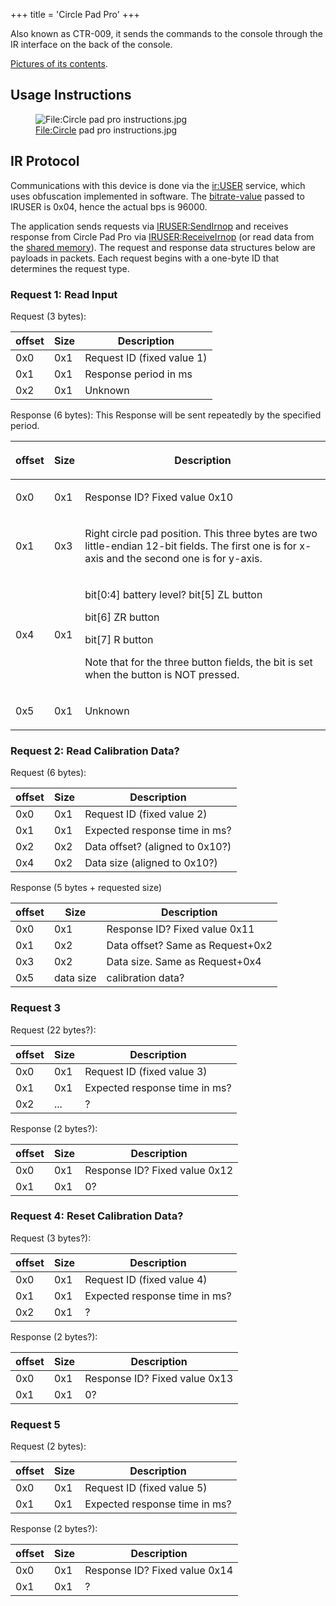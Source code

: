 +++
title = 'Circle Pad Pro'
+++

Also known as CTR-009, it sends the commands to the console through the
IR interface on the back of the console.

[Pictures of its
contents](http://what-games.golog.jp/archives/1350330.html).

## Usage Instructions

<figure>
<img src="../Circle_pad_pro_instructions.jpg"
title="File:Circle pad pro instructions.jpg" />
<figcaption><a href="../File:Circle">File:Circle</a> pad pro
instructions.jpg</figcaption>
</figure>

## IR Protocol

Communications with this device is done via the
[ir:USER](IR_Services "wikilink") service, which uses obfuscation
implemented in software. The [bitrate-value](IRU:SetBitRate "wikilink")
passed to IRUSER is 0x04, hence the actual bps is 96000.

The application sends requests via
[IRUSER:SendIrnop](IRUSER:SendIrnop "wikilink") and receives response
from Circle Pad Pro via
[IRUSER:ReceiveIrnop](IRUSER:ReceiveIrnop "wikilink") (or read data from
the [shared memory](IRUSER_Shared_Memory "wikilink")). The request and
response data structures below are payloads in packets. Each request
begins with a one-byte ID that determines the request type.

### Request 1: Read Input

Request (3 bytes):

| offset | Size | Description                |
|--------|------|----------------------------|
| 0x0    | 0x1  | Request ID (fixed value 1) |
| 0x1    | 0x1  | Response period in ms      |
| 0x2    | 0x1  | Unknown                    |

Response (6 bytes): This Response will be sent repeatedly by the
specified period.

<table>
<thead>
<tr class="header">
<th><p>offset</p></th>
<th><p>Size</p></th>
<th><p>Description</p></th>
</tr>
</thead>
<tbody>
<tr class="odd">
<td><p>0x0</p></td>
<td><p>0x1</p></td>
<td><p>Response ID? Fixed value 0x10</p></td>
</tr>
<tr class="even">
<td><p>0x1</p></td>
<td><p>0x3</p></td>
<td><p>Right circle pad position. This three bytes are two little-endian
12-bit fields. The first one is for x-axis and the second one is for
y-axis.</p></td>
</tr>
<tr class="odd">
<td><p>0x4</p></td>
<td><p>0x1</p></td>
<td><p>bit[0:4] battery level? bit[5] ZL button</p>
<p>bit[6] ZR button</p>
<p>bit[7] R button</p>
<p>Note that for the three button fields, the bit is set when the button
is NOT pressed.</p></td>
</tr>
<tr class="even">
<td><p>0x5</p></td>
<td><p>0x1</p></td>
<td><p>Unknown</p></td>
</tr>
</tbody>
</table>

### Request 2: Read Calibration Data?

Request (6 bytes):

| offset | Size | Description                     |
|--------|------|---------------------------------|
| 0x0    | 0x1  | Request ID (fixed value 2)      |
| 0x1    | 0x1  | Expected response time in ms?   |
| 0x2    | 0x2  | Data offset? (aligned to 0x10?) |
| 0x4    | 0x2  | Data size (aligned to 0x10?)    |

Response (5 bytes + requested size)

| offset | Size      | Description                      |
|--------|-----------|----------------------------------|
| 0x0    | 0x1       | Response ID? Fixed value 0x11    |
| 0x1    | 0x2       | Data offset? Same as Request+0x2 |
| 0x3    | 0x2       | Data size. Same as Request+0x4   |
| 0x5    | data size | calibration data?                |

### Request 3

Request (22 bytes?):

| offset | Size | Description                   |
|--------|------|-------------------------------|
| 0x0    | 0x1  | Request ID (fixed value 3)    |
| 0x1    | 0x1  | Expected response time in ms? |
| 0x2    | ...  | ?                             |

Response (2 bytes?):

| offset | Size | Description                   |
|--------|------|-------------------------------|
| 0x0    | 0x1  | Response ID? Fixed value 0x12 |
| 0x1    | 0x1  | 0?                            |

### Request 4: Reset Calibration Data?

Request (3 bytes?):

| offset | Size | Description                   |
|--------|------|-------------------------------|
| 0x0    | 0x1  | Request ID (fixed value 4)    |
| 0x1    | 0x1  | Expected response time in ms? |
| 0x2    | 0x1  | ?                             |

Response (2 bytes?):

| offset | Size | Description                   |
|--------|------|-------------------------------|
| 0x0    | 0x1  | Response ID? Fixed value 0x13 |
| 0x1    | 0x1  | 0?                            |

### Request 5

Request (2 bytes):

| offset | Size | Description                   |
|--------|------|-------------------------------|
| 0x0    | 0x1  | Request ID (fixed value 5)    |
| 0x1    | 0x1  | Expected response time in ms? |

Response (2 bytes?):

| offset | Size | Description                   |
|--------|------|-------------------------------|
| 0x0    | 0x1  | Response ID? Fixed value 0x14 |
| 0x1    | 0x1  | ?                             |
